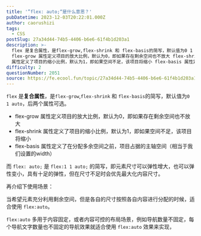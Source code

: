 ```yaml
---
title: '”flex: auto;“是什么意思？'
pubDatetime: 2023-12-03T20:22:01.000Z
author: caorushizi
tags:
  - CSS
postSlug: 27a34d44-74b5-4406-b6e6-61f4b1d203a1
description: >-
  flex 是复合属性，是flex-grow,flex-shrink 和 flex-basis的简写，默认值为0 1 auto，后两个属性可选。
  flex-grow 属性定义项目的放大比例，默认为0，即如果存在剩余空间也不放大 flex-shrink
  属性定义了项目的缩小比例，默认为1，即如果空间不足，该项目将缩小 flex-basis 属性定义了在分配多余空间之前，项目占据的主轴空间（相当于我们设
difficulty: 2
questionNumber: 2051
source: https://fe.ecool.fun/topic/27a34d44-74b5-4406-b6e6-61f4b1d203a1
---
```


`flex` 是**复合属性**，是`flex-grow`,`flex-shrink` 和 `flex-basis`的简写，默认值为`0 1 auto`，后两个属性可选。

* flex-grow 属性定义项目的放大比例，默认为0，即如果存在剩余空间也不放大
* flex-shrink 属性定义了项目的缩小比例，默认为1，即如果空间不足，该项目将缩小
* flex-basis 属性定义了在分配多余空间之前，项目占据的主轴空间（相当于我们设置的width）

而 `flex: auto;` 是 `flex:1 1 auto;` 的简写，即元素尺寸可以弹性增大，也可以弹性变小，具有十足的弹性，但在尺寸不足时会优先最大化内容尺寸。

再介绍下使用场景：

当希望元素充分利用剩余空间，但是各自的尺寸按照各自内容进行分配的时候，适合使用 `flex:auto`。

`flex:auto` 多用于内容固定，或者内容可控的布局场景，例如导航数量不固定，每个导航文字数量也不固定的导航效果就适合使用 `flex:auto` 效果来实现，
